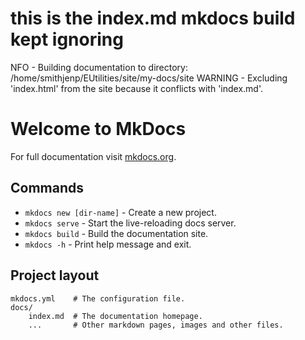 

#  this is the index.md mkdocs build kept ignoring

NFO    -  Building documentation to directory: /home/smithjenp/EUtilities/site/my-docs/site
WARNING -  Excluding 'index.html' from the site because it conflicts with 'index.md'.
# Welcome to MkDocs

For full documentation visit [mkdocs.org](https://www.mkdocs.org).

## Commands

* `mkdocs new [dir-name]` - Create a new project.
* `mkdocs serve` - Start the live-reloading docs server.
* `mkdocs build` - Build the documentation site.
* `mkdocs -h` - Print help message and exit.

## Project layout

    mkdocs.yml    # The configuration file.
    docs/
        index.md  # The documentation homepage.
        ...       # Other markdown pages, images and other files.
